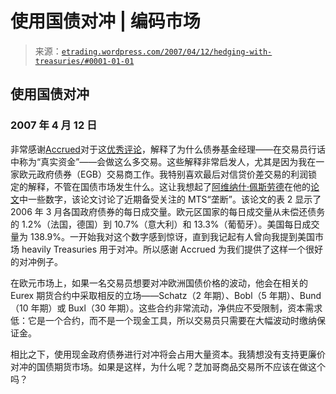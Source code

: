 <!--yml

类别：未分类

日期：2024-05-12 19:47:36

-->

# 使用国债对冲 | 编码市场

> 来源：[`etrading.wordpress.com/2007/04/12/hedging-with-treasuries/#0001-01-01`](https://etrading.wordpress.com/2007/04/12/hedging-with-treasuries/#0001-01-01)

## 使用国债对冲

### 2007 年 4 月 12 日

非常感谢[Accrued](http://accruedint.blogspot.com/)对于这[优秀评论](http://accruedint.blogspot.com/2007/04/too-many-trades.html)，解释了为什么债券基金经理——在交易员行话中称为“真实资金”——会做这么多交易。这些解释非常启发人，尤其是因为我在一家欧元政府债券（EGB）交易商工作。我特别喜欢最后对信贷价差交易的利润锁定的解释，不管在国债市场发生什么。这让我想起了[阿维纳什·佩斯劳德](http://www-cfap.jbs.cam.ac.uk/peopledetail.php?id=25)在他的[论文](http://www.icap.com/pdf/ICAP_Brussels_Nov2006.pdf)中一些数字，该论文讨论了近期备受关注的 MTS“垄断”。该论文的表 2 显示了 2006 年 3 月各国政府债券的每日成交量。欧元区国家的每日成交量从未偿还债务的 1.2%（法国，德国）到 10.7%（意大利）和 13.3%（葡萄牙）。美国每日成交量为 138.9%。一开始我对这个数字感到惊讶，直到我记起有人曾向我提到美国市场 heavily Treasuries 用于对冲。所以感谢 Accrued 为我们提供了这样一个很好的对冲例子。

在欧元市场上，如果一名交易员想要对冲欧洲国债价格的波动，他会在相关的 Eurex 期货合约中采取相反的立场——Schatz（2 年期）、Bobl（5 年期）、Bund（10 年期）或 Buxl（30 年期）。这些合约非常流动，净供应不受限制，资本需求低：它是一个合约，而不是一个现金工具，所以交易员只需要在大幅波动时缴纳保证金。

相比之下，使用现金政府债券进行对冲将会占用大量资本。我猜想没有支持更廉价对冲的国债期货市场。如果是这样，为什么呢？芝加哥商品交易所不应该在做这个吗？
